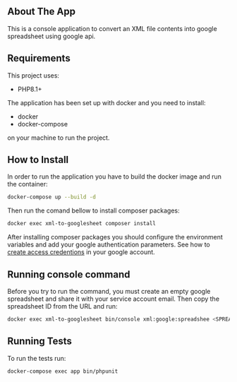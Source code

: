 ## About The App
This is a console application to convert an XML file contents into google spreadsheet using google api. 


## Requirements
This project uses:
- PHP8.1+

The application has been set up with docker and you need to install:
- docker
- docker-compose

on your machine to run the project.

## How to Install
In order to run the application you have to build the docker image and run the container:

```bash
docker-compose up --build -d
```

Then run the comand bellow to install composer packages:

```bash
docker exec xml-to-googlesheet composer install
```
After installing composer packages you should configure the environment variables and add your google authentication parameters. See how to [create access credentions](https://developers.google.com/workspace/guides/create-credentials#service-account) in your google account.

## Running console command
Before you try to run the command, you must create an empty google spreadsheet and share it with your service account email. Then copy the spreadsheet ID from the URL and run:

```bash
docker exec xml-to-googlesheet bin/console xml:google:spreadshee <SPREADSHEET_ID>
```

## Running Tests
To run the tests run:
```bash
docker-compose exec app bin/phpunit
```